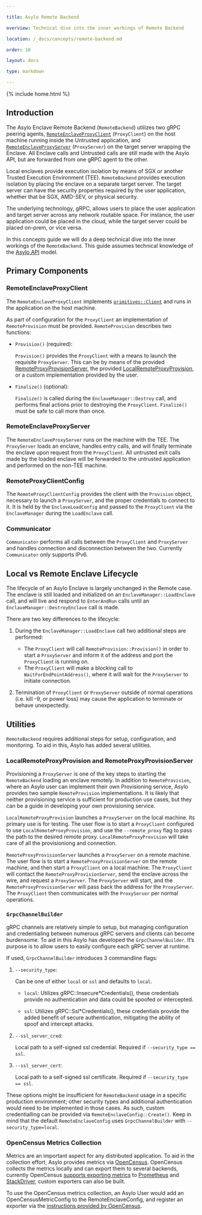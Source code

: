 ```yaml
---

title: Asylo Remote Backend

overview: Technical dive into the inner workings of Remote Backend

location: /_docs/concepts/remote-backend.md

order: 10

layout: docs

type: markdown

---
```


{% include home.html %}


## Introduction

The Asylo Enclave Remote Backend (`RemoteBackend`) utilizes two gRPC peering
agents, [`RemoteEnclaveProxyClient`](#remoteenclaveproxyclient) (`ProxyClient`)
on the host machine running inside the Untrusted application, and
[`RemoteEnclaveProxyServer`](#remoteenclaveproxyserver) (`ProxyServer`) on the
target server wrapping the Enclave. All Enclave calls and Untrusted calls are
still made with the Asylo API, but are forwarded from one gRPC agent to the
other.

Local enclaves provide execution isolation by means of SGX or another Trusted
Execution Environment (TEE). `RemoteBackend` provides execution isolation by
placing the enclave on a separate target server. The target server can have the
security properties required by the user application, whether that be SGX,
AMD-SEV, or physical security.

The underlying technology, gRPC, allows users to place the user application and
target server across any network routable space. For instance, the user
application could be placed in the cloud, while the target server could be
placed on-prem, or vice versa.

In this concepts guide we will do a deep technical dive into the inner workings
of the `RemoteBackend`. This guide assumes technical knowledge of the
[Asylo API]({{home}}/docs/concepts/api-overview.html) model.

## Primary Components

### RemoteEnclaveProxyClient

The `RemoteEnclaveProxyClient` implements
[`primitives::Client`](https://github.com/google/asylo/blob/master/asylo/platform/primitives/untrusted_primitives.h#L85)
and runs in the application on the host machine.

As part of configuration for the `ProxyClient` an implementation of
`RemoteProvision` must be provided. `RemoteProvision` describes two functions:

-   `Provision()` (required):

    `Provision()` provides the `ProxyClient` with a means to launch the
    requisite `ProxyServer`. This can be by means of the provided
    [RemoteProxyProvisionServer](#localremoteproxyprovision-and-remoteproxyprovisionserver),
    the provided
    [LocalRemoteProxyProvision](#localremoteproxyprovision-and-remoteproxyprovisionserver),
    or a custom implementation provided by the user.

-   `Finalize()` (optional):

    `Finalize()` is called during the `EnclaveManager::Destroy` call, and
    performs final actions prior to destroying the `ProxyClient`. `Finalize()`
    must be safe to call more than once.

### RemoteEnclaveProxyServer

The `RemoteEnclaveProxyServer` runs on the machine with the TEE. The
`ProxyServer` loads an enclave, handles entry calls, and will finally terminate
the enclave upon request from the `ProxyClient`. All untrusted exit calls made
by the loaded enclave will be forwarded to the untrusted application and
performed on the non-TEE machine.

### RemoteProxyClientConfig

The `RemoteProxyClientConfig` provides the client with the `Provision` object,
necessary to launch a `ProxyServer`, and the proper credentials to connect to
it. It is held by the `EnclaveLoadConfig` and passed to the `ProxyClient` via
the `EnclaveManager` during the `LoadEnclave` call.

### Communicator

`Communicator` performs all calls between the `ProxyClient` and `ProxyServer`
and handles connection and disconnection between the two. Currently
`Communicator` only supports IPv6.

## Local vs Remote Enclave Lifecycle

The lifecycle of an Asylo Enclave is largely unchanged in the Remote case. The
enclave is still loaded and initialized on an `EnclaveManager::LoadEnclave`
call, and will live and respond to `EnterAndRun` calls until an
`EnclaveManager::DestroyEnclave` call is made.

There are two key differences to the lifecycle:

1.  During the `EnclaveManager::LoadEnclave` call two additional steps are
    performed:

    -   The `ProxyClient` will call `RemoteProvision::Provision()` in order to
        start a `ProxyServer` and inform it of the address and port the
        `ProxyClient` is running on.
    -   The `ProxyClient` will make a blocking call to
        `WaitForEndPointAddress()`, where it will wait for the `ProxyServer` to
        initiate connection.

2.  Termination of `ProxyClient` or `ProxyServer` outside of normal operations
    (i.e. kill -9, or power loss) may cause the application to terminate or
    behave unexpectedly.

## Utilities

`RemoteBackend` requires additional steps for setup, configuration, and
monitoring. To aid in this, Asylo has added several utilities.

### LocalRemoteProxyProvision and RemoteProxyProvisionServer

Provisioning a `ProxyServer` is one of the key steps to starting the
`RemoteBackend` loading an enclave remotely. In addition to `RemoteProvision`,
where an Asylo user can implement their own Provisioning service, Asylo provides
two sample `RemoteProvision` implementations. It is likely that neither
provisioning service is sufficient for production use cases, but they can be a
guide in developing your own provisioning service.

`LocalRemoteProxyProvision` launches a `ProxyServer` on the local machine. Its
primary use is for testing. The user flow is to start a `ProxyClient` configured
to use `LocalRemoteProxyProvision`, and use the `--remote_proxy` flag to pass
the path to the desired remote proxy. `LocalRemoteProxyProvision` will take care
of all the provisioniong and connection.

`RemoteProxyProvisionServer` launches a `ProxyServer` on a remote machine. The
user flow is to start a `RemoteProxyProvisionServer` on the remote machine, and
then start a `ProxyClient` on a local machine. The `ProxyClient` will contact
the `RemoteProxyProvisionServer`, send the enclave across the wire, and request
a `ProxyServer`. The `ProxyServer` will start, and the
`RemoteProxyProvisionServer` will pass back the address for the `ProxyServer`.
The `ProxyClient` then communicates with the `ProxyServer` per normal
operations.

### `GrpcChannelBuilder`

gRPC channels are relatively simple to setup, but managing configuration and
credentialing between numerous gRPC servers and clients can become burdensome.
To aid in this Asylo has developed the `GrpcChannelBuilder`. It’s purpose is to
allow users to easily configure each gRPC server at runtime.

If used, `GrpcChannelBuilder` introduces 3 commandline flags:

1.  `--security_type`:

    Can be one of either `local` or `ssl` and defaults to `local`.

    -   `local`: Utilizes gRPC::Insecure\*Credentials(), these credentials
        provide no authentication and data could be spoofed or intercepted.

    -   `ssl`: Utilizes gRPC::Ssl\*Credentials(), these credentials provide the
        added benefit of secure authentication, mitigating the ability of spoof
        and intercept attacks.

2.  `--ssl_server_cred`:

    Local path to a self-signed ssl credential. Required if `--security_type ==
    ssl`.

3.  `--ssl_server_cert`:

    Local path to a self-signed ssl certificate. Required if `--security_type ==
    ssl`.

These options might be insufficient for `RemoteBackend` usage in a specific
production environment; other security types and additional authentication would
need to be implemented in those cases. As such, custom credentialling can be
provided via `RemoteEnclaveConfig::Create()`. Keep in mind that the default
`RemoteEnclaveConfig` uses `GrpcChannelBuilder` with `--security_type=local`.

### OpenCensus Metrics Collection

Metrics are an important aspect for any distributed application. To aid in the
collection effort, Asylo provides metrics via
[OpenCensus](https://opencensus.io/). OpenCensus collects the metrics locally
and can export them to several backends, currently OpenCensus
[supports exporting metrics](https://opencensus.io/exporters/) to
[Prometheus](https://prometheus.io/) and
[StackDriver](https://cloud.google.com/stackdriver/), custom exporters can also
be built.

To use the OpenCensus metrics collection, an Asylo User would add an
OpenCensusMetricConfig to the RemoteEnclaveConfig, and register an exporter via
the
[instructions provided by OpenCensus](https://opencensus.io/quickstart/cpp/metrics/).
